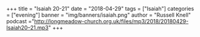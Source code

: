 +++
title = "Isaiah 20-21"
date = "2018-04-29"
tags = ["Isaiah"]
categories = ["evening"]
banner = "img/banners/isaiah.png"
author = "Russell Knell"
podcast ="http://longmeadow-church.org.uk/files/mp3/2018/20180429-Isaiah20–21.mp3"
+++
